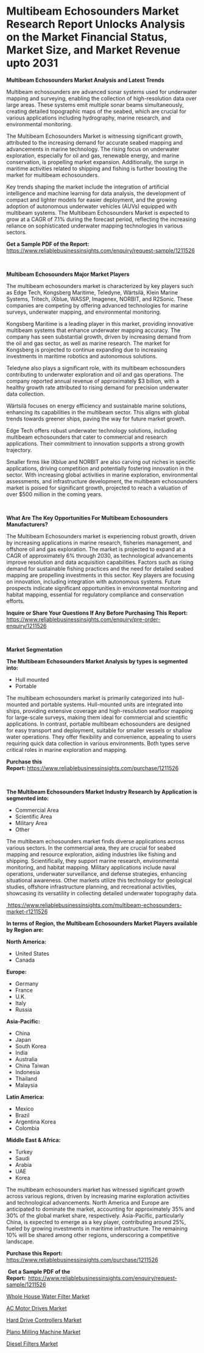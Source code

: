 <p><h1>Multibeam Echosounders Market Research Report Unlocks Analysis on the Market Financial Status, Market Size, and Market Revenue upto 2031</h1></p><p><strong>Multibeam Echosounders Market Analysis and Latest Trends</strong></p>
<p><p>Multibeam echosounders are advanced sonar systems used for underwater mapping and surveying, enabling the collection of high-resolution data over large areas. These systems emit multiple sonar beams simultaneously, creating detailed topographic maps of the seabed, which are crucial for various applications including hydrography, marine research, and environmental monitoring.</p><p>The Multibeam Echosounders Market is witnessing significant growth, attributed to the increasing demand for accurate seabed mapping and advancements in marine technology. The rising focus on underwater exploration, especially for oil and gas, renewable energy, and marine conservation, is propelling market expansion. Additionally, the surge in maritime activities related to shipping and fishing is further boosting the market for multibeam echosounders.</p><p>Key trends shaping the market include the integration of artificial intelligence and machine learning for data analysis, the development of compact and lighter models for easier deployment, and the growing adoption of autonomous underwater vehicles (AUVs) equipped with multibeam systems. The Multibeam Echosounders Market is expected to grow at a CAGR of 7.1% during the forecast period, reflecting the increasing reliance on sophisticated underwater mapping technologies in various sectors.</p></p>
<p><strong>Get a Sample PDF of the Report:&nbsp;</strong> <a href="https://www.reliablebusinessinsights.com/enquiry/request-sample/1211526?utm_campaign=97&utm_medium=2&utm_source=Github&utm_content=ia&utm_term=17122024&utm_id=multibeam-echosounders">https://www.reliablebusinessinsights.com/enquiry/request-sample/1211526</a></p>
<p>&nbsp;</p>
<p><strong>Multibeam Echosounders Major Market Players</strong></p>
<p><p>The multibeam echosounders market is characterized by key players such as Edge Tech, Kongsberg Maritime, Teledyne, Wärtsilä, Klein Marine Systems, Tritech, iXblue, WASSP, Imagenex, NORBIT, and R2Sonic. These companies are competing by offering advanced technologies for marine surveys, underwater mapping, and environmental monitoring.</p><p>Kongsberg Maritime is a leading player in this market, providing innovative multibeam systems that enhance underwater mapping accuracy. The company has seen substantial growth, driven by increasing demand from the oil and gas sector, as well as marine research. The market for Kongsberg is projected to continue expanding due to increasing investments in maritime robotics and autonomous solutions.</p><p>Teledyne also plays a significant role, with its multibeam echosounders contributing to underwater exploration and oil and gas operations. The company reported annual revenue of approximately $3 billion, with a healthy growth rate attributed to rising demand for precision underwater data collection.</p><p>Wärtsilä focuses on energy efficiency and sustainable marine solutions, enhancing its capabilities in the multibeam sector. This aligns with global trends towards greener ships, paving the way for future market growth.</p><p>Edge Tech offers robust underwater technology solutions, including multibeam echosounders that cater to commercial and research applications. Their commitment to innovation supports a strong growth trajectory.</p><p>Smaller firms like iXblue and NORBIT are also carving out niches in specific applications, driving competition and potentially fostering innovation in the sector. With increasing global activities in marine exploration, environmental assessments, and infrastructure development, the multibeam echosounders market is poised for significant growth, projected to reach a valuation of over $500 million in the coming years.</p></p>
<p>&nbsp;</p>
<p><strong>What Are The Key Opportunities For Multibeam Echosounders Manufacturers?</strong></p>
<p><p>The Multibeam Echosounders market is experiencing robust growth, driven by increasing applications in marine research, fisheries management, and offshore oil and gas exploration. The market is projected to expand at a CAGR of approximately 6% through 2030, as technological advancements improve resolution and data acquisition capabilities. Factors such as rising demand for sustainable fishing practices and the need for detailed seabed mapping are propelling investments in this sector. Key players are focusing on innovation, including integration with autonomous systems. Future prospects indicate significant opportunities in environmental monitoring and habitat mapping, essential for regulatory compliance and conservation efforts.</p></p>
<p><strong>Inquire or Share Your Questions If Any Before Purchasing This Report:</strong> <a href="https://www.reliablebusinessinsights.com/enquiry/pre-order-enquiry/1211526?utm_campaign=97&utm_medium=2&utm_source=Github&utm_content=ia&utm_term=17122024&utm_id=multibeam-echosounders">https://www.reliablebusinessinsights.com/enquiry/pre-order-enquiry/1211526</a></p>
<p>&nbsp;</p>
<p><strong>Market Segmentation</strong></p>
<p><strong>The Multibeam Echosounders Market Analysis by types is segmented into:</strong></p>
<p><ul><li>Hull mounted</li><li>Portable</li></ul></p>
<p><p>The multibeam echosounders market is primarily categorized into hull-mounted and portable systems. Hull-mounted units are integrated into ships, providing extensive coverage and high-resolution seafloor mapping for large-scale surveys, making them ideal for commercial and scientific applications. In contrast, portable multibeam echosounders are designed for easy transport and deployment, suitable for smaller vessels or shallow water operations. They offer flexibility and convenience, appealing to users requiring quick data collection in various environments. Both types serve critical roles in marine exploration and mapping.</p></p>
<p><strong>Purchase this Report:&nbsp;</strong><a href="https://www.reliablebusinessinsights.com/purchase/1211526?utm_campaign=97&utm_medium=2&utm_source=Github&utm_content=ia&utm_term=17122024&utm_id=multibeam-echosounders">https://www.reliablebusinessinsights.com/purchase/1211526</a></p>
<p>&nbsp;</p>
<p><strong>The Multibeam Echosounders Market Industry Research by Application is segmented into:</strong></p>
<p><ul><li>Commercial Area</li><li>Scientific Area</li><li>Military Area</li><li>Other</li></ul></p>
<p><p>The multibeam echosounders market finds diverse applications across various sectors. In the commercial area, they are crucial for seabed mapping and resource exploration, aiding industries like fishing and shipping. Scientifically, they support marine research, environmental monitoring, and habitat mapping. Military applications include naval operations, underwater surveillance, and defense strategies, enhancing situational awareness. Other markets utilize this technology for geological studies, offshore infrastructure planning, and recreational activities, showcasing its versatility in collecting detailed underwater topography data.</p></p>
<p><a href="https://www.reliablebusinessinsights.com/multibeam-echosounders-market-r1211526?utm_campaign=97&utm_medium=2&utm_source=Github&utm_content=ia&utm_term=17122024&utm_id=multibeam-echosounders">&nbsp;https://www.reliablebusinessinsights.com/multibeam-echosounders-market-r1211526</a></p>
<p><strong>In terms of Region, the Multibeam Echosounders Market Players available by Region are:</strong></p>
<p>
    <p> <strong> North America: </strong>
        <ul>
            <li>United States</li>
            <li>Canada</li>
        </ul>
        </p> 
    <p> <strong> Europe: </strong>
        <ul>
            <li>Germany</li>
            <li>France</li>
            <li>U.K.</li>
            <li>Italy</li>
            <li>Russia</li>
        </ul>
        </p> 
    <p> <strong> Asia-Pacific: </strong>
        <ul>
            <li>China</li>
            <li>Japan</li>
            <li>South Korea</li>
            <li>India</li>
            <li>Australia</li>
            <li>China Taiwan</li>
            <li>Indonesia</li>
            <li>Thailand</li>
            <li>Malaysia</li>
        </ul>
        </p> 
    <p> <strong> Latin America: </strong>
        <ul>
            <li>Mexico</li>
            <li>Brazil</li>
            <li>Argentina Korea</li>
            <li>Colombia</li>
        </ul>
        </p> 
    <p> <strong> Middle East & Africa: </strong>
        <ul>
            <li>Turkey</li>
            <li>Saudi</li>
            <li>Arabia</li>
            <li>UAE</li>
            <li>Korea</li>
        </ul>
    </p>
    </p>
<p><p>The multibeam echosounders market has witnessed significant growth across various regions, driven by increasing marine exploration activities and technological advancements. North America and Europe are anticipated to dominate the market, accounting for approximately 35% and 30% of the global market share, respectively. Asia-Pacific, particularly China, is expected to emerge as a key player, contributing around 25%, fueled by growing investments in maritime infrastructure. The remaining 10% will be shared among other regions, underscoring a competitive landscape.</p></p>
<p><strong>Purchase this Report: </strong><a href="https://www.reliablebusinessinsights.com/purchase/1211526?utm_campaign=97&utm_medium=2&utm_source=Github&utm_content=ia&utm_term=17122024&utm_id=multibeam-echosounders">https://www.reliablebusinessinsights.com/purchase/1211526</a></p>
<p>&nbsp;<strong>Get a Sample PDF of the Report:&nbsp;&nbsp;</strong><a href="https://www.reliablebusinessinsights.com/enquiry/request-sample/1211526?utm_campaign=97&utm_medium=2&utm_source=Github&utm_content=ia&utm_term=17122024&utm_id=multibeam-echosounders">https://www.reliablebusinessinsights.com/enquiry/request-sample/1211526</a></p>
<p><strong></strong></p>
<p><p><a href="https://www.linkedin.com/pulse/whole-house-water-filter-market-size-analysis-quantitative-gdthf?utm_campaign=97&utm_medium=2&utm_source=Github&utm_content=ia&utm_term=17122024&utm_id=multibeam-echosounders">Whole House Water Filter Market</a></p><p><a href="https://www.linkedin.com/pulse/revenue-generation-insights-ac-motor-drives-market-size-lfcuf?utm_campaign=97&utm_medium=2&utm_source=Github&utm_content=ia&utm_term=17122024&utm_id=multibeam-echosounders">AC Motor Drives Market</a></p><p><a href="https://github.com/stephaniwo144/Market-Research-Report-List-1/blob/main/hard-drive-controllers-market.md?utm_campaign=97&utm_medium=2&utm_source=Github&utm_content=ia&utm_term=17122024&utm_id=multibeam-echosounders">Hard Drive Controllers Market</a></p><p><a href="https://www.linkedin.com/pulse/growth-forecast-plano-milling-machine-market-competitive-uqwgf?utm_campaign=97&utm_medium=2&utm_source=Github&utm_content=ia&utm_term=17122024&utm_id=multibeam-echosounders">Plano Milling Machine Market</a></p><p><a href="https://www.linkedin.com/pulse/diesel-filters-market-analysis-report-2024-2031-share-growth-wqepf?utm_campaign=97&utm_medium=2&utm_source=Github&utm_content=ia&utm_term=17122024&utm_id=multibeam-echosounders">Diesel Filters Market</a></p></p>